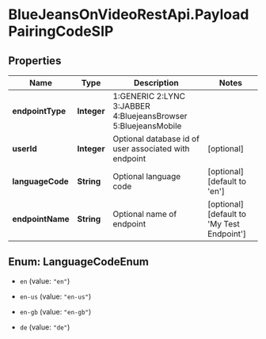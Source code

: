 # BlueJeansOnVideoRestApi.PayloadPairingCodeSIP

## Properties
Name | Type | Description | Notes
------------ | ------------- | ------------- | -------------
**endpointType** | **Integer** | 1:GENERIC 2:LYNC 3:JABBER 4:BluejeansBrowser 5:BluejeansMobile | 
**userId** | **Integer** | Optional database id of user associated with endpoint | [optional] 
**languageCode** | **String** | Optional language code | [optional] [default to &#39;en&#39;]
**endpointName** | **String** | Optional name of endpoint | [optional] [default to &#39;My Test Endpoint&#39;]


<a name="LanguageCodeEnum"></a>
## Enum: LanguageCodeEnum


* `en` (value: `"en"`)

* `en-us` (value: `"en-us"`)

* `en-gb` (value: `"en-gb"`)

* `de` (value: `"de"`)




